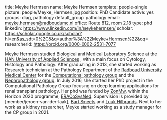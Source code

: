 title: Meyke Hermsen
name: Meyke Hermsen
template: people-single
picture: people/Meyke_Hermsen.jpg
position: PhD Candidate
active: yes
groups: diag, pathology
default_group: pathology
email: meyke.hermsen@radboudumc.nl
office: Route 812, room 2.18
type: phd
linkedin: https://www.linkedin.com/in/meykehermsen/
scholar: https://scholar.google.co.uk/scholar?hl=en&as_sdt=0%2C5&q=author%3A%22Meyke+Hermsen%22&oq=
researcherid: https://orcid.org/0000-0002-2531-7077

Meyke Hermsen studied Biological and Medical Laboratory Science at the [HAN University of Applied Sciences](https://www.han.nl/opleidingen/hbo/biologie-medisch-laboratorium/voltijd/) , with a main focus on Cytology, Histology and Pathology. After graduating in 2013, she started working as Research technician at the Pathology Department of the [Radboud University Medical Center](https://www.radboudumc.nl/afdelingen/pathologie) for the [Computational pathology group](https://www.computationalpathologygroup.eu/) and the [Nephropathology group](https://smeetslab.org/). In July 2016, she started her PhD project in the Computational Pathology Group focusing on deep learning applications for renal transplant pathology. Her phd was funded by [ZonMw](https://www.zonmw.nl/nl/onderzoek-resultaten/translationeel-onderzoek/programmas/project-detail/eracosysmed/sys-mifta-systems-medicine-approach-to-minimize-macrophage-associated-interstitial-fibrosis-and-tub/), within the Horizon 2020 programme, [ERACoSysMed](https://www.eracosysmed.eu/). Supervision is provided by [member/jeroen-van-der-laak], [Bart Smeets](https://smeetslab.org/) and [Luuk Hilbrands](https://www.radboudumc.nl/en/people/luuk-hilbrands). Next to her work as a kidney researcher, Meyke started working as a study manager for the CP group in 2021.
